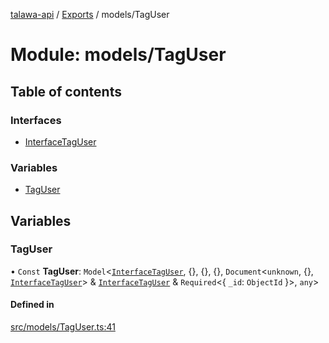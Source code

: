 [talawa-api](../README.md) / [Exports](../modules.md) / models/TagUser

# Module: models/TagUser

## Table of contents

### Interfaces

- [InterfaceTagUser](../interfaces/models_TagUser.InterfaceTagUser.md)

### Variables

- [TagUser](models_TagUser.md#taguser)

## Variables

### TagUser

• `Const` **TagUser**: `Model`\<[`InterfaceTagUser`](../interfaces/models_TagUser.InterfaceTagUser.md), \{\}, \{\}, \{\}, `Document`\<`unknown`, \{\}, [`InterfaceTagUser`](../interfaces/models_TagUser.InterfaceTagUser.md)\> & [`InterfaceTagUser`](../interfaces/models_TagUser.InterfaceTagUser.md) & `Required`\<\{ `_id`: `ObjectId`  \}\>, `any`\>

#### Defined in

[src/models/TagUser.ts:41](https://github.com/PalisadoesFoundation/talawa-api/blob/e5f7a9d/src/models/TagUser.ts#L41)
